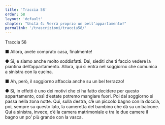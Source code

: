 ```yaml
---
title: 'Traccia 58'
order: 58
layout: 'default'
chapter: "Unità 4: Verrà proprio un bell'appartamento!"
permalink: '/trascrizioni/traccia58/'
---
```


Traccia 58

■ Allora, avete comprato casa, finalmente!

● Sì, e siamo anche molto soddisfatti. Dai, siediti che ti faccio vedere la piantina dell’appartamento. Allora, qui si entra nel soggiorno che comunica a sinistra con la cucina.

■ Ah, però, il soggiorno affaccia anche su un bel terrazzo!

● Sì, in effetti è uno dei motivi che ci ha fatto decidere per questo appartamento, così d’estate potremo mangiare fuori. Poi dal soggiorno si passa nella zona notte. Qui, sulla destra, c’è un piccolo bagno con la doccia, poi, sempre su questo lato, la cameretta del bambino che dà su un balcone. Qui a sinistra, invece, c’è la camera matrimoniale e tra le due camere il bagno un po’ più grande con la vasca.

